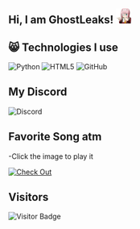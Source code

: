 ## Hi, I am GhostLeaks! <img src="https://raw.githubusercontent.com/Ghost-ikon/Ghost-ikon/master/zerotwo.gif" width="30px">


## 😸 Technologies I use
![Python](https://img.shields.io/badge/-Python-black?style=flat-square&logo=Python)
![HTML5](https://img.shields.io/badge/-HTML5-E34F26?style=flat-square&logo=html5&logoColor=white)
![GitHub](https://img.shields.io/badge/-GitHub-181717?style=flat-square&logo=github)


## My Discord
![Discord](https://discord.c99.nl/widget/theme-3/829022689338851389.png)


## Favorite Song atm
-Click the image to play it

[![Check Out]([https://cdn.discordapp.com/attachments/829214169605341195/999476239649751133/dontoliver.jpg])](https://youtu.be/4IahvCIqeOc)


## Visitors

![Visitor Badge](https://visitor-badge.laobi.icu/badge?page_id=Ghost-ikon.Ghost-ikon)
